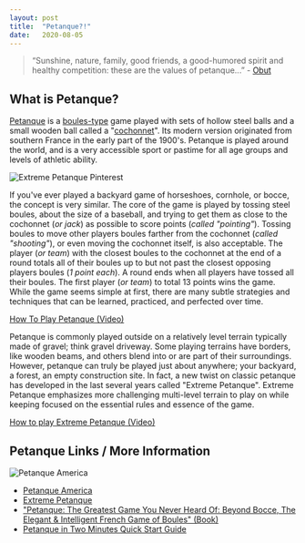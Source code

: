 ```yaml
---
layout: post
title:  "Petanque?!"
date:   2020-08-05
---
```

> “Sunshine, nature, family, good friends, a good-humored spirit and healthy competition: these are the values of petanque...” - [Obut](https://www.obut.com/en/)

## What is Petanque?
[Petanque](https://www.howtopronounce.com/petanque) is a [boules-type](https://en.wikipedia.org/wiki/Boules) game played with sets of hollow steel balls and a small wooden ball called a "[cochonnet](https://www.howtopronounce.com/cochennet)". Its modern version originated from southern France in the early part of the 1900's. Petanque is played around the world, and is a very accessible sport or pastime for all age groups and levels of athletic ability.

![Extreme Petanque Pinterest](https://i.pinimg.com/originals/5b/8b/00/5b8b005fd87b173809ef04911278cac6.jpg)

If you've ever played a backyard game of horseshoes, cornhole, or bocce, the concept is very similar. The core of the game is played by tossing steel boules, about the size of a baseball, and trying to get them as close to the cochonnet (*or jack*) as possible to score points (*called "pointing"*). Tossing boules to move other players boules farther from the cochonnet (*called "shooting"*), or even moving the cochonnet itself, is also acceptable. The player (*or team*) with the closest boules to the cochonnet at the end of a round totals all of their boules up to but not past the closest opposing players boules (*1 point each*). A round ends when all players have tossed all their boules. The first player (*or team*) to total 13 points wins the game. While the game seems simple at first, there are many subtle strategies and techniques that can be learned, practiced, and perfected over time.

[How To Play Petanque (Video)](https://www.youtube.com/watch?v=IjmLFKlVHlk)

Petanque is commonly played outside on a relatively level terrain typically made of gravel; think gravel driveway. Some playing terrains have borders, like wooden beams, and others blend into or are part of their surroundings. However, petanque can truly be played just about anywhere; your backyard, a forest, an empty construction site. In fact, a new twist on classic petanque has developed in the last several years called "Extreme Petanque". Extreme Petanque emphasizes more challenging multi-level terrain to play on while keeping focused on the essential rules and essence of the game.

[How to play Extreme Petanque (Video)](https://www.youtube.com/watch?v=0O2s3SntyHc)

## Petanque Links / More Information

![Petanque America](https://sep.yimg.com/ay/petanqueamerica/index-10.gif)

* [Petanque America](https://petanqueamerica.com/)
* [Extreme Petanque](https://www.extreme-petanque.com/) 
* ["Petanque: The Greatest Game You Never Heard Of: Beyond Bocce, The Elegant & Intelligent French Game of Boules" (Book)](https://www.barnesandnoble.com/w/p-tanque-kris-b-martens/1134745670)
* [Petanque in Two Minutes Quick Start Guide](https://plazapetanque.wordpress.com/petanque-in-two-minutes-quick-start-v3-3/)
